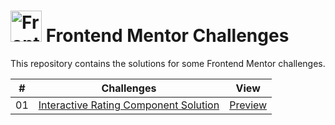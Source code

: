 # <img src="https://github.com/Linen220/frontend-mentor-challenges/assets/67699379/28b7747d-299b-4701-9385-01337dc58a55" title="Frontend Mentor" alt="Frontend Mentor" width="50" height="50"/> Frontend Mentor Challenges
This repository contains the solutions for some Frontend Mentor challenges.

|  #  | Challenges                                                                                                                              | View |
| :-: | --------------------------------------------------------------------------------------------------------------------------------------- | ------------------------------------------------
| 01  | [Interactive Rating Component Solution](https://github.com/Linen220/frontend-mentor-challenges/tree/main/interactive-rating-component)  | [Preview](https://linen220-interactive-rating-component.netlify.app/) 
